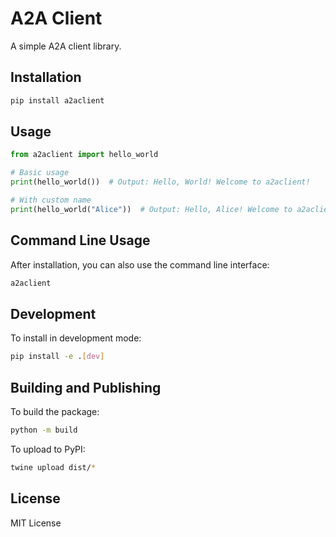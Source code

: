 # A2A Client

A simple A2A client library.

## Installation

```bash
pip install a2aclient
```

## Usage

```python
from a2aclient import hello_world

# Basic usage
print(hello_world())  # Output: Hello, World! Welcome to a2aclient!

# With custom name
print(hello_world("Alice"))  # Output: Hello, Alice! Welcome to a2aclient!
```

## Command Line Usage

After installation, you can also use the command line interface:

```bash
a2aclient
```

## Development

To install in development mode:

```bash
pip install -e .[dev]
```

## Building and Publishing

To build the package:

```bash
python -m build
```

To upload to PyPI:

```bash
twine upload dist/*
```

## License

MIT License

